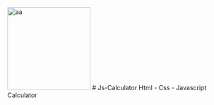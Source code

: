 <img width="188" alt="aa" src="https://user-images.githubusercontent.com/74730508/194412127-ba6df334-7be5-4c8c-b447-904e9f56857f.png">
# Js-Calculator
Html - Css  - Javascript Calculator
